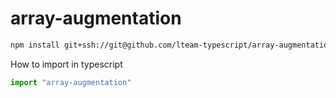 # array-augmentation

```bash
npm install git+ssh://git@github.com/lteam-typescript/array-augmentation.git --save
```


How to import in typescript

```typescript
import "array-augmentation"
```

